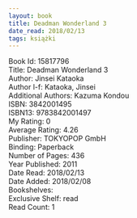 ```yaml
---
layout: book
title: Deadman Wonderland 3
date_read: 2018/02/13
tags: książki
---
```


Book Id: 15817796<br />
Title: Deadman Wonderland 3<br />
Author: Jinsei Kataoka<br />
Author l-f: Kataoka, Jinsei<br />
Additional Authors: Kazuma Kondou<br />
ISBN: 3842001495<br />
ISBN13: 9783842001497<br />
My Rating: 0<br />
Average Rating: 4.26<br />
Publisher: TOKYOPOP GmbH<br />
Binding: Paperback<br />
Number of Pages: 436<br />
Year Published: 2011<br />
Date Read: 2018/02/13<br />
Date Added: 2018/02/08<br />
Bookshelves: <br />
Exclusive Shelf: read<br />
Read Count: 1<br />


